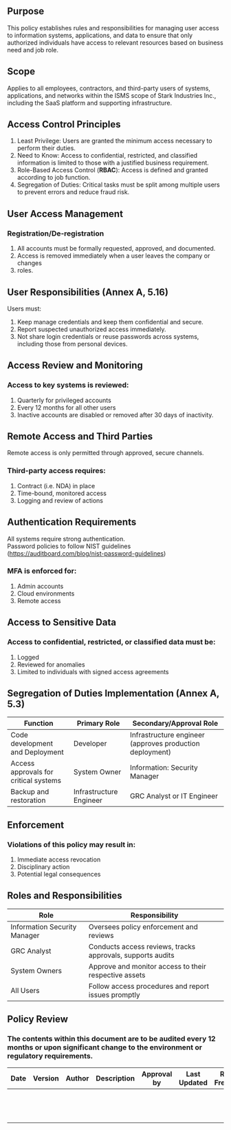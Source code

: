 ## Purpose
This policy establishes rules and responsibilities for managing user access to information
systems, applications, and data to ensure that only authorized individuals have access to
relevant resources based on business need and job role.

## Scope
Applies to all employees, contractors, and third-party users of systems, applications, and
networks within the ISMS scope of Stark Industries Inc., including the SaaS platform and
supporting infrastructure.

## Access Control Principles
1. Least Privilege: Users are granted the minimum access necessary to perform their duties.
2. Need to Know: Access to confidential, restricted, and classified information is limited to those with a justified business requirement.
3. Role-Based Access Control (**RBAC**): Access is defined and granted according to job function.
4. Segregation of Duties: Critical tasks must be split among multiple users to prevent errors and reduce fraud risk.

## User Access Management
### Registration/De-registration
1. All accounts must be formally requested, approved, and documented.
2. Access is removed immediately when a user leaves the company or changes
3. roles.

## User Responsibilities (Annex A, 5.16)
Users must:
1. Keep manage credentials and keep them confidential and secure.
2. Report suspected unauthorized access immediately.
3. Not share login credentials or reuse passwords across systems, including those from personal devices.

## Access Review and Monitoring
### Access to key systems is reviewed:
1. Quarterly for privileged accounts
2. Every 12 months for all other users
3. Inactive accounts are disabled or removed after 30 days of inactivity.

## Remote Access and Third Parties
Remote access is only permitted through approved, secure channels.
### Third-party access requires:
1. Contract (i.e. NDA) in place
2. Time-bound, monitored access
3. Logging and review of actions

## Authentication Requirements
All systems require strong authentication. \
Password policies to follow NIST guidelines (https://auditboard.com/blog/nist-password-guidelines)
### MFA is enforced for:
1. Admin accounts
2. Cloud environments 
3. Remote access

## Access to Sensitive Data
### Access to confidential, restricted, or classified data must be:
1. Logged
2. Reviewed for anomalies
3. Limited to individuals with signed access agreements

## Segregation of Duties Implementation (Annex A, 5.3)
|Function	|Primary Role	|Secondary/Approval Role|
|-------------|-------------|-------------|
|Code development and Deployment|	Developer	|Infrastructure engineer (approves production deployment)|
|Access approvals for critical systems	|System Owner	|Information: Security Manager|
|Backup and restoration	| Infrastructure Engineer	|GRC Analyst or IT Engineer|

## Enforcement
### Violations of this policy may result in:
1. Immediate access revocation
2. Disciplinary action
3. Potential legal consequences

## Roles and Responsibilities

|Role	|Responsibility|
|-------|-------|
|Information Security Manager	|Oversees policy enforcement and reviews| 
|GRC Analyst |	Conducts access reviews, tracks approvals, supports audits| 
|System Owners |	Approve and monitor access to their respective assets| 
|All Users |	Follow access procedures and report issues promptly|

## Policy Review
### The contents within this document are to be audited every 12 months or upon significant change to the environment or regulatory requirements.

|Date |Version |Author | Description |Approval by | Last Updated | Review Frequency |Next Review|
|------|---|----------|--------------------|----------|------|------|------|
| &nbsp; | &nbsp; |  &nbsp;  |   &nbsp; |  &nbsp; |  &nbsp; |  &nbsp; | &nbsp; |
| &nbsp; | &nbsp; |  &nbsp;  |   &nbsp; |  &nbsp; |  &nbsp; |  &nbsp; | &nbsp; |
| &nbsp; | &nbsp; |  &nbsp;  |   &nbsp; |  &nbsp; |  &nbsp; |  &nbsp; | &nbsp; |


